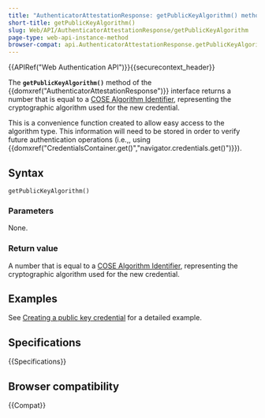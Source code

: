 ```yaml
---
title: "AuthenticatorAttestationResponse: getPublicKeyAlgorithm() method"
short-title: getPublicKeyAlgorithm()
slug: Web/API/AuthenticatorAttestationResponse/getPublicKeyAlgorithm
page-type: web-api-instance-method
browser-compat: api.AuthenticatorAttestationResponse.getPublicKeyAlgorithm
---
```


{{APIRef("Web Authentication API")}}{{securecontext_header}}

The **`getPublicKeyAlgorithm()`** method of the {{domxref("AuthenticatorAttestationResponse")}} interface returns a number that is equal to a [COSE Algorithm Identifier](https://www.iana.org/assignments/cose/cose.xhtml#algorithms), representing the cryptographic algorithm used for the new credential.

This is a convenience function created to allow easy access to the algorithm type. This information will need to be stored in order to verify future authentication operations (i.e.,, using {{domxref("CredentialsContainer.get()","navigator.credentials.get()")}}).

## Syntax

```js-nolint
getPublicKeyAlgorithm()
```

### Parameters

None.

### Return value

A number that is equal to a [COSE Algorithm Identifier](https://www.iana.org/assignments/cose/cose.xhtml#algorithms), representing the cryptographic algorithm used for the new credential.

## Examples

See [Creating a public key credential](/en-US/docs/Web/API/CredentialsContainer/create#creating_a_public_key_credential) for a detailed example.

## Specifications

{{Specifications}}

## Browser compatibility

{{Compat}}

